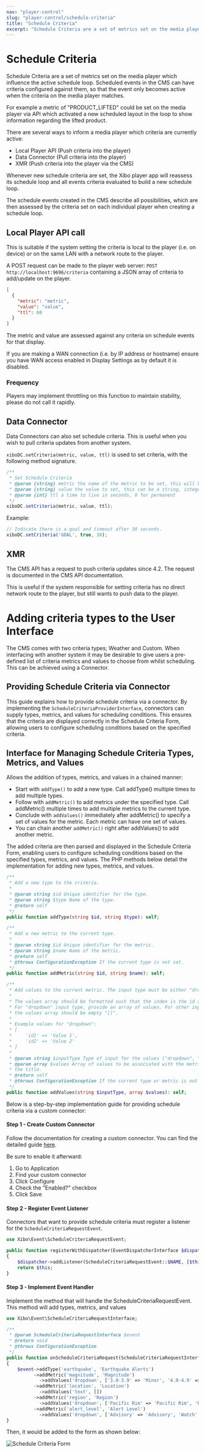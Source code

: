 ```yaml
---
nav: "player-control"
slug: "player-control/schedule-criteria"
title: "Schedule Criteria"
excerpt: "Schedule Criteria are a set of metrics set on the media player which influence the active schedule loop."
---
```


# Schedule Criteria

Schedule Criteria are a set of metrics set on the media player which influence the active schedule loop. Scheduled events in the CMS can have criteria configured against them, so that the event only becomes active when the criteria on the media player matches.

For example a metric of "PRODUCT_LIFTED" could be set on the media player via API which activated a new scheduled layout in the loop to show information regarding the lifted product.

There are several ways to inform a media player which criteria are currently active:

 - Local Player API (Push criteria into the player)
 - Data Connector (Pull criteria into the player)
 - XMR (Push criteria into the player via the CMS)

Whenever new schedule criteria are set, the Xibo player app will reassess its schedule loop and all events criteria evaluated to build a new schedule loop.

The schedule events created in the CMS describe all possibilities, which are then assessed by the criteria set on each individual player when creating a schedule loop.

## Local Player API call
This is suitable if the system setting the criteria is local to the player (i.e. on device) or on the same LAN with a network route to the player.

A POST request can be made to the player web server: `POST http://localhost:9696/criteria` containing a JSON array of criteria to add/update on the player.

```json
[
  {
    "metric": "metric",
    "value": "value",
    "ttl": 60
  }
]
```

The metric and value are assessed against any criteria on schedule events for that display.

If you are making a WAN connection (i.e. by IP address or hostname) ensure you have WAN access enabled in Display Settings as by default it is disabled.

### Frequency
Players may implement throttling on this function to maintain stability, please do not call it rapidly.


## Data Connector
Data Connectors can also set schedule criteria. This is useful when you wish to pull criteria updates from another system.

`xiboDC.setCriteria(metric, value, ttl)` is used to set criteria, with the following method signature.

```js
/**
 * Set Schedule Criteria
 * @param {string} metric the name of the metric to be set, this will be matched against  the metrics defined on the scheduled events criteria tab
 * @param {string} value the value to set, this can be a string, integer, boolean, etc
 * @param {int} ttl a time to live in seconds, 0 for permanent
 */
xiboDC.setCriteria(metric, value, ttl);
```

Example:

```js
// Indicate there is a goal and timeout after 30 seconds.
xiboDC.setCriteria('GOAL', true, 30);
```

## XMR
The CMS API has a request to push criteria updates since 4.2. The request is documented in the CMS API documentation.

This is useful if the system responsible for setting criteria has no direct network route to the player, but still wants to push data to the player.


# Adding criteria types to the User Interface
The CMS comes with two criteria types; Weather and Custom. When interfacing with another system it may be desirable to give users a pre-defined list of criteria metrics and values to choose from whilst scheduling. This can be achieved using a Connector.

## Providing Schedule Criteria via Connector
This guide explains how to provide schedule criteria via a connector. By implementing the `ScheduleCriteriaProviderInterface`, connectors can supply types, metrics, and values for scheduling conditions. This ensures that the criteria are displayed correctly in the Schedule Criteria Form, allowing users to configure scheduling conditions based on the specified criteria.

## Interface for Managing Schedule Criteria Types, Metrics, and Values
Allows the addition of types, metrics, and values in a chained manner:

 - Start with `addType()` to add a new type. Call addType() multiple times to add multiple types.
 - Follow with `addMetric()` to add metrics under the specified type. Call addMetric() multiple times to add multiple metrics to the current type.
 - Conclude with `addValues()` immediately after addMetric() to specify a set of values for the metric. Each metric can have one set of values.
 - You can chain another `addMetric()` right after addValues() to add another metric.

The added criteria are then parsed and displayed in the Schedule Criteria Form, enabling users to configure scheduling conditions based on the specified types, metrics, and values. The PHP methods below detail the implementation for adding new types, metrics, and values.

```php
/**
 * Add a new type to the criteria.
 *
 * @param string $id Unique identifier for the type.
 * @param string $type Name of the type.
 * @return self
 */
public function addType(string $id, string $type): self;

/**
 * Add a new metric to the current type.
 *
 * @param string $id Unique identifier for the metric.
 * @param string $name Name of the metric.
 * @return self
 * @throws ConfigurationException If the current type is not set.
 */
public function addMetric(string $id, string $name): self;

/**
 * Add values to the current metric. The input type must be either "dropdown", "string", "date", or "number".
 *
 * The values array should be formatted such that the index is the id and the value is the title/name of the value.
 * For "dropdown" input type, provide an array of values. For other input types ("string", "date", "number"),
 * the values array should be empty "[]".
 *
 * Example values for "dropdown":
 * [
 *     'id1' => 'Value 1',
 *     'id2' => 'Value 2'
 * ]
 *
 * @param string $inputType Type of input for the values ("dropdown", "string", "date", "number").
 * @param array $values Array of values to be associated with the metric, where the index is the id and the value is
 * the title.
 * @return self
 * @throws ConfigurationException If the current type or metric is not set.
 */
public function addValues(string $inputType, array $values): self;
```

Below is a step-by-step implementation guide for providing schedule criteria via a custom connector:

#### Step 1 - Create Custom Connector
Follow the documentation for creating a custom connector. You can find the detailed guide [here](https://xibosignage.com/docs/developer/extend/connectors).

Be sure to enable it afterward:
1. Go to Application
2. Find your custom connector
3. Click Configure
4. Check the "Enabled?" checkbox
5. Click Save

#### Step 2 - Register Event Listener
Connectors that want to provide schedule criteria must register a listener for the `ScheduleCriteriaRequestEvent`.

```php
use Xibo\Event\ScheduleCriteriaRequestEvent;

public function registerWithDispatcher(EventDispatcherInterface $dispatcher): ConnectorInterface
{
    $dispatcher->addListener(ScheduleCriteriaRequestEvent::$NAME, [$this, 'onScheduleCriteriaRequest']);
    return $this;
}
```

#### Step 3 - Implement Event Handler
Implement the method that will handle the ScheduleCriteriaRequestEvent. This method will add types, metrics, and values

```php
use Xibo\Event\ScheduleCriteriaRequestInterface;

/**
 * @param ScheduleCriteriaRequestInterface $event
 * @return void
 * @throws ConfigurationException
 */
public function onScheduleCriteriaRequest(ScheduleCriteriaRequestInterface $event): void
{
    $event->addType('earthquake', 'Earthquake Alerts')
          ->addMetric('magnitude', 'Magnitude')
            ->addValues('dropdown', ['3.0-3.9' => 'Minor', '4.0-4.9' => 'Light', '5.0-5.9' => 'Moderate', '6.0-6.9' => 'Strong', '7.0+' => 'Major'])
          ->addMetric('location', 'Location')
            ->addValues('text', [])
          ->addMetric('region', 'Region')
            ->addValues('dropdown', ['Pacific Rim' => 'Pacific Rim', 'Ring of Fire' => 'Ring of Fire', 'East Coast' => 'East Coast', 'Midwest' => 'Midwest'])
          ->addMetric('alert_level', 'Alert Level')
            ->addValues('dropdown', ['Advisory' => 'Advisory', 'Watch' => 'Watch', 'Warning' => 'Warning']);
}
```

Then, it would be added to the form as shown below:

![Schedule Criteria Form](../img/schedule_criteria_type_dropdown.png)